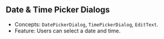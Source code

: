 ## Date & Time Picker Dialogs

* Concepts: ```DatePickerDialog```, ```TimePickerDialog```, ```EditText```.
* Feature: Users can select a date and time.

